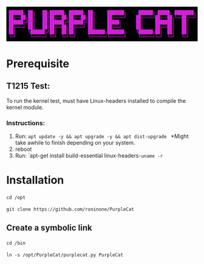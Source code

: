 ![Interface](/src/PurpleCat.png)

# Prerequisite
## T1215 Test:
To run the kernel test, must have Linux-headers installed to compile the kernel module.

### Instructions:
1. Run: `apt update -y && apt upgrade -y && apt dist-upgrade `
*Might take awhile to finish depending on your system.
2. reboot
3. Run: `apt-get install build-essential linux-headers-``uname -r``

# Installation
`cd /opt`

`git clone https://github.com/roninone/PurpleCat`

## Create a symbolic link
`cd /bin`

`ln -s /opt/PurpleCat/purplecat.py PurpleCat`
